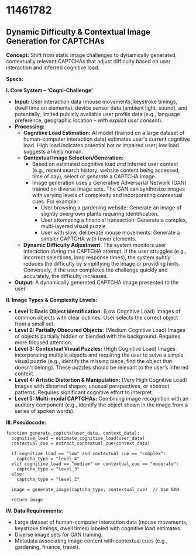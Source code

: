 # 11461782

## Dynamic Difficulty & Contextual Image Generation for CAPTCHAs

**Concept:** Shift from static image challenges to dynamically generated, contextually relevant CAPTCHAs that adjust difficulty based on user interaction and inferred cognitive load.

**Specs:**

**I. Core System – ‘Cogni-Challenge’**

*   **Input:** User interaction data (mouse movements, keystroke timings, dwell time on elements), device sensor data (ambient light, sound), and potentially, limited publicly available user profile data (e.g., language preference, geographic location – *with explicit user consent*).
*   **Processing:**
    *   **Cognitive Load Estimation:** AI model (trained on a large dataset of human-computer interaction data) estimates user's current cognitive load. High load indicates potential bot or impaired user; low load suggests a likely human.
    *   **Contextual Image Selection/Generation:**
        *   Based on estimated cognitive load *and* inferred user context (e.g., recent search history, website content being accessed, time of day), select or *generate* a CAPTCHA image.
        *   Image generation uses a Generative Adversarial Network (GAN) trained on diverse image sets. The GAN can synthesize images with varying levels of complexity and incorporating contextual cues.  For example:
            *   User browsing a gardening website: Generate an image of slightly overgrown plants requiring identification.
            *   User attempting a financial transaction: Generate a complex, multi-layered visual puzzle.
            *   User with slow, deliberate mouse movements: Generate a simpler CAPTCHA with fewer elements.
    *   **Dynamic Difficulty Adjustment:**  The system monitors user interaction *during* the CAPTCHA attempt.  If the user struggles (e.g., incorrect selections, long response times), the system *subtly* reduces the difficulty by simplifying the image or providing hints. Conversely, if the user completes the challenge quickly and accurately, the difficulty increases.
*   **Output:**  A dynamically generated CAPTCHA image presented to the user.

**II. Image Types & Complexity Levels:**

*   **Level 1: Basic Object Identification:** (Low Cognitive Load) Images of common objects with clear outlines. User selects the correct object from a small set.
*   **Level 2: Partially Obscured Objects:** (Medium Cognitive Load)  Images of objects partially hidden or blended with the background. Requires more focused attention.
*   **Level 3:  Contextual Visual Puzzles:** (High Cognitive Load) Images incorporating multiple objects and requiring the user to solve a simple visual puzzle (e.g., identify the missing piece, find the object that doesn't belong).  These puzzles should be relevant to the user’s inferred context.
*   **Level 4:  Artistic Distortion & Manipulation:** (Very High Cognitive Load) Images with distorted shapes, unusual perspectives, or abstract patterns. Requires significant cognitive effort to interpret.
*   **Level 5: Multi-modal CAPTCHAs:** Combining image recognition with an auditory component (e.g., identify the object shown in the image from a series of spoken words).

**III. Pseudocode:**

```
function generate_captcha(user_data, context_data):
  cognitive_load = estimate_cognitive_load(user_data)
  contextual_cue = extract_contextual_cue(context_data)

  if cognitive_load == "low" and contextual_cue == "complex":
    captcha_type = "level_4"
  elif cognitive_load == "medium" or contextual_cue == "moderate":
    captcha_type = "level_3"
  else:
    captcha_type = "level_2"

  image = generate_image(captcha_type, contextual_cue)  // Use GAN

  return image
```

**IV. Data Requirements:**

*   Large dataset of human-computer interaction data (mouse movements, keystroke timings, dwell times) labeled with cognitive load estimates.
*   Diverse image sets for GAN training.
*   Metadata associating image content with contextual cues (e.g., gardening, finance, travel).